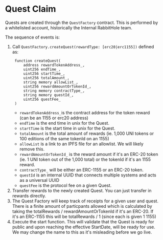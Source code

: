 # Quest Claim

Quests are created through the `QuestFactory` contract. This is performed
by a whitelisted account, historically the Internal RabbitHole team.

The sequence of events is:

1. Call `QuestFactory.createQuest(rewardType: [erc20|erc1155])` defined as:
   ```solidity
    function createQuest(
        address rewardTokenAddress_,
        uint256 endTime_,
        uint256 startTime_,
        uint256 totalAmount_,
        string memory allowList_,
        uint256 rewardAmountOrTokenId_,
        string memory contractType_,
        string memory questId_,
        uint256 questFee_
    ) 
   ```
    - `rewardTokenAddress_`is the contract address for the token reward (can be an 1155 or erc20 address)
    - `endTime` is the end time in unix for the Quest.
    - `startTime` is the start time in unix for the Quest.
    - `totalAmount` is the total amount of rewards (ie. 1,000 UNI tokens or 100 editions of the same tokenId on an 1155)
    - `allowList` is a link to an IPFS file for an allowlist. We will likely remove this.
    - `rewardAmountOrTokenId_` is the reward amount if it's an ERC-20 token (ie. 1 UNI token out of the 1,000 total) or the tokenId if it's an 1155 reward.
    - `contractType_` will be either an ERC-1155 or an ERC-20 token.
    - `questId` is an internal UUID that connects multiple systems and acts as a universal UUID
    - `questFee` is the protocol fee on a given Quest. 
2. Transfer rewards to the newly created Quest. You can just transfer in rewards directly.
3. The Quest Factory will keep track of receipts for a given user and quest. There is a finite amount of particpants allowed which is calculated by taking the totalRewards / rewardAmountOrTokenId if it's an ERC-20. If it's an ERC-1155 this will be totalRewards / 1 (since each is given 1 1155)
4. Execute the start function. This will validate that the Quest is ready for public and upon reaching the
   effective StartDate, will be ready for use. We may change the name to this as it's misleading before we go live.
